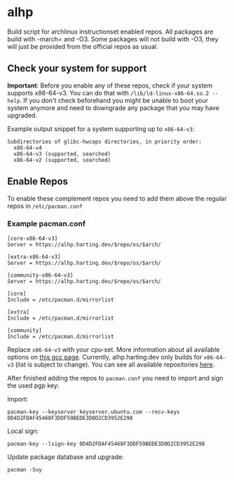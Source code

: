 # alhp

Build script for archlinux instructionset enabled repos.
All packages are build with -march=<cpu-set> and -O3. Some packages will not build with -O3, they will just be provided from the official repos as usual.

## Check your system for support

**Important**: Before you enable any of these repos, check if your system supports x86-64-v3. You can do that with `/lib/ld-linux-x86-64.so.2 --help`. If you don't check beforehand you might be unable to boot your system anymore and need to downgrade any package that you may have upgraded.

Example output snippet for a system supporting up to `x86-64-v3`:

```
Subdirectories of glibc-hwcaps directories, in priority order:
  x86-64-v4
  x86-64-v3 (supported, searched)
  x86-64-v2 (supported, searched)
```

## Enable Repos

To enable these complement repos you need to add them above the regular repos in `/etc/pacman.conf`

### Example pacman.conf

```editorconfig
[core-x86-64-v3]
Server = https://alhp.harting.dev/$repo/os/$arch/

[extra-x86-64-v3]
Server = https://alhp.harting.dev/$repo/os/$arch/

[community-x86-64-v3]
Server = https://alhp.harting.dev/$repo/os/$arch/

[core]
Include = /etc/pacman.d/mirrorlist

[extra]
Include = /etc/pacman.d/mirrorlist

[community]
Include = /etc/pacman.d/mirrorlist
```

Replace `x86-64-v3` with your cpu-set. More information about all available options on [this gcc page](https://gcc.gnu.org/onlinedocs/gcc/x86-Options.html).
Currently, alhp.harting.dev only builds for `x86-64-v3` (list is subject to change).
You can see all available repositories [here](https://alhp.harting.dev/). 

After finished adding the repos to `pacman.conf` you need to import and sign the used pgp key:

Import:
```
pacman-key --keyserver keyserver.ubuntu.com --recv-keys 0D4D2FDAF45468F3DDF59BEDE3D0D2CD3952E298
```

Local sign:
```
pacman-key --lsign-key 0D4D2FDAF45468F3DDF59BEDE3D0D2CD3952E298
```

Update package database and upgrade:
```
pacman -Suy
```
